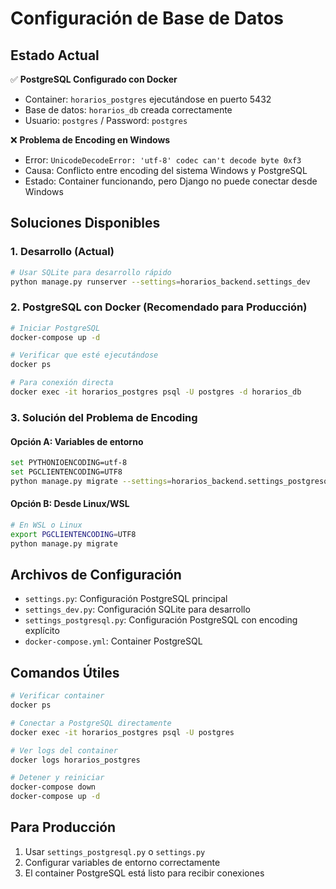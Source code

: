 # Configuración de Base de Datos

## Estado Actual

✅ **PostgreSQL Configurado con Docker**
- Container: `horarios_postgres` ejecutándose en puerto 5432
- Base de datos: `horarios_db` creada correctamente
- Usuario: `postgres` / Password: `postgres`

❌ **Problema de Encoding en Windows**
- Error: `UnicodeDecodeError: 'utf-8' codec can't decode byte 0xf3`
- Causa: Conflicto entre encoding del sistema Windows y PostgreSQL
- Estado: Container funcionando, pero Django no puede conectar desde Windows

## Soluciones Disponibles

### 1. Desarrollo (Actual)
```bash
# Usar SQLite para desarrollo rápido
python manage.py runserver --settings=horarios_backend.settings_dev
```

### 2. PostgreSQL con Docker (Recomendado para Producción)
```bash
# Iniciar PostgreSQL
docker-compose up -d

# Verificar que esté ejecutándose
docker ps

# Para conexión directa
docker exec -it horarios_postgres psql -U postgres -d horarios_db
```

### 3. Solución del Problema de Encoding

#### Opción A: Variables de entorno
```bash
set PYTHONIOENCODING=utf-8
set PGCLIENTENCODING=UTF8
python manage.py migrate --settings=horarios_backend.settings_postgresql
```

#### Opción B: Desde Linux/WSL
```bash
# En WSL o Linux
export PGCLIENTENCODING=UTF8
python manage.py migrate
```

## Archivos de Configuración

- `settings.py`: Configuración PostgreSQL principal
- `settings_dev.py`: Configuración SQLite para desarrollo
- `settings_postgresql.py`: Configuración PostgreSQL con encoding explícito
- `docker-compose.yml`: Container PostgreSQL

## Comandos Útiles

```bash
# Verificar container
docker ps

# Conectar a PostgreSQL directamente
docker exec -it horarios_postgres psql -U postgres

# Ver logs del container
docker logs horarios_postgres

# Detener y reiniciar
docker-compose down
docker-compose up -d
```

## Para Producción

1. Usar `settings_postgresql.py` o `settings.py`
2. Configurar variables de entorno correctamente
3. El container PostgreSQL está listo para recibir conexiones